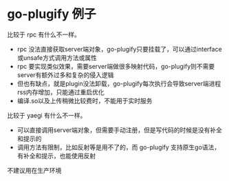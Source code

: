# go-plugify 例子

比较于 rpc 有什么不一样。

- rpc 没法直接获取server端对象，go-plugify只要挂载了，可以通过interface或unsafe方式调用方法或属性
- rpc 要实现类似效果，需要server端做很多映射代码，go-plugify则不需要server有额外过多和复杂的侵入逻辑
- 但也有缺点，就是plugin没法卸载，go-plugify每次执行会导致server端进程rss内存增加，只能通过重启优化
- 编译.so以及上传稍微比较费时，不能用于实时服务

比较于 yaegi 有什么不一样。

- 可以直接调用server端对象，但需要手动注册，但是写代码的时候是没有补全和提示的
- 调用方法有限制，比如反射等是用不了的，而 go-plugify 支持原生go语法，有补全和提示，也能使用反射

不建议用在生产环境
